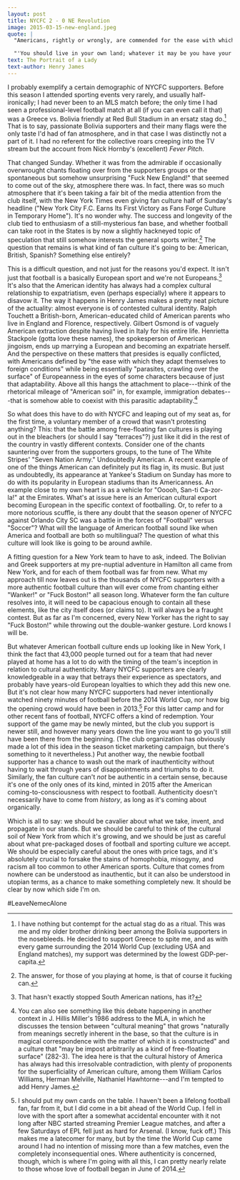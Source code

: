 ```yaml
---
layout: post
title: NYCFC 2 - 0 NE Revolution 
image: 2015-03-15-new-england.jpeg
quote: |
  "Americans, rightly or wrongly, are commended for the ease with which they adapt themselves to foreign conditions...."<br><br>

  "'You should live in your own land; whatever it may be you have your natural place there. If we're not good Americans we're certainly poor Europeans; we've no natural place here. We're mere parasites, crawling over the surface; we haven't our feet in the soil. At least one can know it and not have illusions.'"
text: The Portrait of a Lady
text-author: Henry James
---
```


I probably exemplify a certain demographic of NYCFC supporters. Before this season I attended sporting events very rarely, and usually half-ironically; I had never been to an MLS match before; the only time I had seen a professional-level football match at all (if you can even call it that) was a Greece vs. Bolivia friendly at Red Bull Stadium in an ersatz stag do.[^1] That is to say, passionate Bolivia supporters and their many flags were the only taste I'd had of fan atmosphere, and in that case I was distinctly not a part of it. I had no referent for the collective roars creeping into the TV stream but the account from Nick Hornby's (excellent) *Fever Pitch*.

That changed Sunday. <!--break-->Whether it was from the admirable if occasionally overwrought chants floating over from the supporters groups or the spontaneous but somehow unsurprising "Fuck New England!" that seemed to come out of the sky, atmosphere there was. In fact, there was so much atmosphere that it's been taking a fair bit of the media attention from the club itself, with the New York Times even giving fan culture half of Sunday's headline ("New York City F.C. Earns Its First Victory as Fans Forge Culture in Temporary Home"). It's no wonder why. The success and longevity of the club tied to enthusiasm of a still-mysterious fan base, and whether football can take root in the States is by now a slightly hackneyed topic of speculation that still somehow interests the general sports writer.[^2] The question that remains is what kind of fan culture it's going to be: American, British, Spanish? Something else entirely?

This is a difficult question, and not just for the reasons you'd expect. It isn't just that football is a basically European sport and we're not Europeans.[^3] It's also that the American identity has always had a complex cultural relationship to expatriatism, even (perhaps especially) where it appears to disavow it. The way it happens in Henry James makes a pretty neat picture of the actuality: almost everyone is of contested cultural identity. Ralph Touchett a British-born, American-educated child of American parents who live in England and Florence, respectively. Gilbert Osmond is of vaguely American extraction despite having lived in Italy for his entire life. Henrietta Stackpole (gotta love these names), the spokesperson of American jingoism, ends up marrying a European and becoming an expatriate herself. And the perspective on these matters that presides is equally conflicted, with Americans defined by "the ease with which they adapt themselves to foreign conditions" while being essentially "parasites, crawling over the surface" of Europeanness in the eyes of some characters because of just that adaptability. Above all this hangs the attachment to place---think of the rhetorical mileage of "American soil" in, for example, immigration debates---that is somehow able to coexist with this parasitic adaptability.[^4] 

So what does this have to do with NYCFC and leaping out of my seat as, for the first time, a voluntary member of a crowd that wasn't protesting anything? This: that the battle among free-floating fan cultures is playing out in the bleachers (or should I say "terraces"?) just like it did in the rest of the country in vastly different contexts. Consider one of the chants sauntering over from the supporters groups, to the tune of The White Stripes' "Seven Nation Army." Undoubtedly American. A recent example of one of the things American can definitely put its flag in, its music. But just as undoubtedly, its appearance at Yankee's Stadium on Sunday has more to do with its popularity in European stadiums than its Americanness. An example close to my own heart is as a vehicle for "Ooooh, San-ti Ca-zor-la!" at the Emirates. What's at issue here is an American cultural export becoming European in the specific context of footballing. Or, to refer to a more notorious scuffle, is there any doubt that the season opener of NYCFC against Orlando City SC was a battle in the forces of "Football" versus "Soccer"? What will  the language of American football sound like when America and football are both so multilingual? The question of what this culture will look like is going to be around awhile. 

A fitting question for a New York team to have to ask, indeed. The Bolivian and Greek supporters at my pre-nuptial adventure in Hamilton all came from New York, and for each of them football was far from new. What my approach till now leaves out is the thousands of NYCFC supporters with a more authentic football culture than will ever come from chanting either "Wanker!" or "Fuck Boston!" all season long. Whatever form the fan culture resolves into, it will need to be capacious enough to contain all these elements, like the city itself does (or claims to). It will always be a fraught contest. But as far as I'm concerned, every New Yorker has the right to say "Fuck Boston!" while throwing out the double-wanker gesture. Lord knows I will be.

But whatever American football culture ends up looking like in New York, I think the fact that 43,000 people turned out for a team that had never played at home has a lot to do with the timing of the team's inception in relation to cultural authenticity. Many NYCFC supporters are clearly knowledgeable in a way that betrays their experience as spectators, and probably have years-old European loyalties to which they add this new one. But it's not clear how many NYCFC supporters had never intentionally watched ninety minutes of football before the 2014 World Cup, nor how big the opening crowd would have been in 2013.[^5] For this latter camp and for other recent fans of football, NYCFC offers a kind of redemption. Your support of the game may be newly minted, but the club you support is newer still, and however many years down the line you want to go you'll still have been there from the beginning. (The club organization has obviously made a lot of this idea in the season ticket marketing campaign, but there's something to it nevertheless.) Put another way, the newbie football supporter has a chance to wash out the mark of inauthenticity without having to wait through years of disappointments and triumphs to do it. Similarly, the fan culture can't *not* be authentic in a certain sense, because it's one of the only ones of its kind, minted in 2015 after the American coming-to-consciousness with respect to football. Authenticity doesn't necessarily have to come from *history*, as long as it's coming about organically. 

Which is all to say: we should be cavalier about what we take, invent, and propagate in our stands. But we should be careful to think of the cultural soil of New York from which it's growing, and we should be just as careful about what pre-packaged doses of football and sporting culture we accept. We should be especially careful about the ones with price tags, and it's absolutely crucial to forsake the stains of homophobia, misogyny, and racism all too common to other American sports. Culture that comes from nowhere can be understood as inauthentic, but it can also be understood in utopian terms, as a chance to make something completely new. It should be clear by now which side I'm on.

\#LeaveNemecAlone

[^1]: I have nothing but contempt for the actual stag do as a ritual. This was me and my older brother drinking beer among the Bolivia supporters in the nosebleeds. He decided to support Greece to spite me, and as with every game surrounding the 2014 World Cup (excluding USA and England matches), my support was determined by the lowest GDP-per-capita.

[^2]: The answer, for those of you playing at home, is that of course it fucking can.

[^3]: That hasn't exactly stopped South American nations, has it?

[^4]: You can also see something like this debate happening in another context in J. Hillis Miller's 1986 address to the MLA, in which he discusses the tension between "cultural meaning" that grows "naturally from meanings secretly inherent in the base, so that the culture is in magical correspondence with the matter of which it is constructed" and a culture that "may be impost arbitrarily as a kind of free-floating surface" (282-3). The idea here is that the cultural history of America has always had this irresolvable contradiction, with plenty of proponents for the superficiality of American culture, among them William Carlos Williams, Herman Melville, Nathaniel Hawhtorne---and I'm tempted to add Henry James.

[^5]: I should put my own cards on the table. I haven't been a lifelong football fan, far from it, but I did come in a bit ahead of the World Cup. I fell in love with the sport after a somewhat accidental encounter with it not long after NBC started streaming Premier League matches, and after a few Saturdays of EPL fell just as hard for Arsenal. (I know, fuck off.) This makes me a latecomer for many, but by the time the World Cup came around I had no intention of missing more than a few matches, even the completely inconsequential ones. Where authenticity is concerned, though, which is where I'm going with all this, I can pretty nearly relate to those whose love of football began in June of 2014. 
